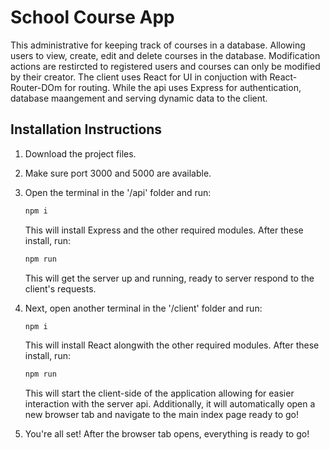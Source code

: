 # School Course App

This administrative for keeping track of courses in a database. Allowing users to view, create, edit and delete courses in the database.
Modification actions are restircted to registered users and courses can only be modified by their creator.
The client uses React for UI in conjuction with React-Router-DOm for routing. While the api uses Express for authentication, database maangement and serving dynamic data to the client.

## Installation Instructions

1. Download the project files.

2. Make sure port 3000 and 5000 are available.

3. Open the terminal in the '/api' folder and run:

   ``` zsh
   npm i
   ```

   This will install Express and the other required modules.
   After these install, run:

   ``` zsh
   npm run
   ```

   This will get the server up and running, ready to server respond to the client's requests.

4. Next, open another terminal in the '/client' folder and run:

   ``` zsh
   npm i
   ```

   This will install React alongwith the other required modules.
   After these install, run:

   ``` zsh
   npm run
   ```

   This will start the client-side of the application allowing for easier interaction with the server api.
   Additionally, it will automatically open a new browser tab and navigate to the main index page ready to go!

5. You're all set! After the browser tab opens, everything is ready to go!